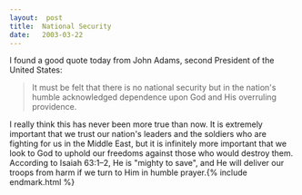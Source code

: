 ```yaml
---
layout:  post
title:  National Security
date:   2003-03-22
---
```


I found a good quote today from John Adams, second President of the United States:

> It must be felt that there is no national security but in the nation's humble acknowledged dependence upon God and His overruling providence.

I really think this has never been more true than now. It is extremely important that we trust our nation's leaders and the soldiers who are fighting for us in the Middle East, but it is infinitely more important that we look to God to uphold our freedoms against those who would destroy them. According to Isaiah 63:1–2, He is "mighty to save", and He will deliver our troops from harm if we turn to Him in humble prayer.{% include endmark.html %}